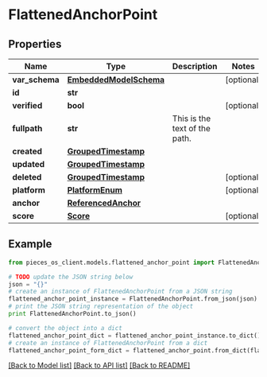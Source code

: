 # FlattenedAnchorPoint


## Properties

Name | Type | Description | Notes
------------ | ------------- | ------------- | -------------
**var_schema** | [**EmbeddedModelSchema**](EmbeddedModelSchema) |  | [optional] 
**id** | **str** |  | 
**verified** | **bool** |  | [optional] 
**fullpath** | **str** | This is the text of the path. | 
**created** | [**GroupedTimestamp**](GroupedTimestamp) |  | 
**updated** | [**GroupedTimestamp**](GroupedTimestamp) |  | 
**deleted** | [**GroupedTimestamp**](GroupedTimestamp) |  | [optional] 
**platform** | [**PlatformEnum**](PlatformEnum) |  | [optional] 
**anchor** | [**ReferencedAnchor**](ReferencedAnchor) |  | 
**score** | [**Score**](Score) |  | [optional] 

## Example

```python
from pieces_os_client.models.flattened_anchor_point import FlattenedAnchorPoint

# TODO update the JSON string below
json = "{}"
# create an instance of FlattenedAnchorPoint from a JSON string
flattened_anchor_point_instance = FlattenedAnchorPoint.from_json(json)
# print the JSON string representation of the object
print FlattenedAnchorPoint.to_json()

# convert the object into a dict
flattened_anchor_point_dict = flattened_anchor_point_instance.to_dict()
# create an instance of FlattenedAnchorPoint from a dict
flattened_anchor_point_form_dict = flattened_anchor_point.from_dict(flattened_anchor_point_dict)
```
[[Back to Model list]](../README#documentation-for-models) [[Back to API list]](../README#documentation-for-api-endpoints) [[Back to README]](../README)


